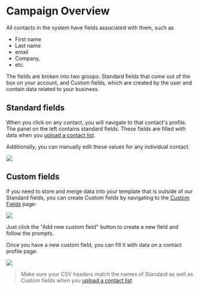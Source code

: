 # Campaign Overview

All contacts in the system have fields associated with them, such as
 
 * First name
 * Last name
 * email
 * Company,
 * etc.

The fields are broken into two groups: Standard fields that come out of the box on your account, and
Custom fields, which are created by the  user and contain data related to your business. 

## Standard fields


When you click on any contact, you will navigate to that contact's profile.
The panel on the left contains standard fields. These fields are filled with data when you 
[upload a contact list](manage-contacts#upload-a-csv-file). 

Additionally, you can manually edit these values for any individual contact. 
 
![](images/contacts/standard-fields.png)


## Custom fields

If you need to store and merge data into your template that is outside of our Standard fields, 
you can create Custom fields by navigating to the 
[Custom Fields](https://expresspigeon.com/settings/custom_fields) page:
  
![](images/contacts/custom-fields.png)
  

Just click the "Add new custom field" button to create a new field and follow the prompts.
 
Once you have a new custom field, you can fill it with data on a contact profile page:
 

![](images/contacts/manager.png)

> Make sure your CSV headers match the names of Standard as well as Custom fields when you 
[upload a contact list](manage-contacts#upload-a-csv-file)